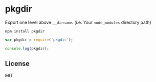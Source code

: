 # pkgdir

Export one level above `__dirname`. (i.e. Your `node_modules` directory path)

```
npm install pkgdir
```

```javascript
var pkgdir = require('pkgdir');

console.log(pkgdir);
```

## License

MIT
